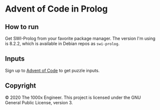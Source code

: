 # Advent of Code in Prolog

## How to run

Get SWI-Prolog from your favorite package manager. The version I'm using is
8.2.2, which is available in Debian repos as `swi-prolog`.

## Inputs

Sign up to [Advent of Code](https://adventofcode.com/) to get puzzle inputs.

## Copyright

&copy; 2020 The 1000x Engineer. This project is licensed under the GNU General
Public License, version 3.
